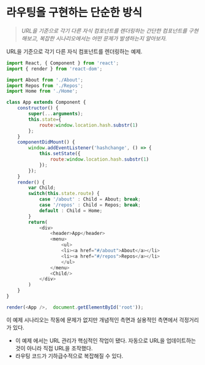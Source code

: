 라우팅을 구현하는 단순한 방식
=================
> _URL을 기준으로 각기 다른 자식 컴포넌트를 렌더링하는 간단한 컴포넌트를 구현해보고, 복잡한 시나리오에서는 어떤 문제가 발생하는지 알아보자._

URL을 기준으로 각기 다른 자식 컴포넌트를 렌더링하는 예제.

```javascript
import React, { Component } from 'react';
import { render } from 'react-dom';

import About from './About';
import Repos from './Repos';
import Home from './Home';

class App extends Component {
	constructor() {
		super(...arguments);
		this.state={
			route:window.location.hash.substr(1)
		};
	}
	componentDidMount() {
		window.addEventListener('hashchange', () => {
			this.setState({
				route:window.location.hash.substr(1)
			});
		});
	}
	render() {
		var Child;
		switch(this.state.route) {
			case '/about' : Child = About; break;
			case '/repos' : Child = Repos; break;
			default : Child = Home;
		}
		return(
			<div>
				<header>App</header>
				<menu>
					<ul>
					<li><a href="#/about">About</a></li>
					<li><a href="#/repos">Repos</a></li>
					</ul>
				</menu>
				<Child/>
			</div>
		)
	}
}

render(<App />,  document.getElementById('root'));

```

이 예제 시나리오는 작동에 문제가 없지만 개념적인 측면과 실용적인 측면에서 걱정거리가 있다.
- 이 예제 에서는 URL 관리가 핵심적인 작업이 됐다. 자동으로 URL을 업데이트하는 것이 아니라 직접 URL을 조작했다.
- 라우팅 코드가 기하급수적으로 복잡해질 수 있다. 